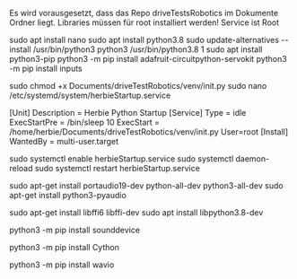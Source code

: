 Es wird vorausgesetzt, dass das Repo driveTestsRobotics im Dokumente Ordner liegt.
Libraries müssen für root installiert werden! Service ist Root

sudo apt install nano
sudo apt install python3.8
sudo update-alternatives --install /usr/bin/python3 python3 /usr/bin/python3.8 1
sudo apt install python3-pip
python3 -m pip install adafruit-circuitpython-servokit
python3 -m pip install inputs

sudo chmod +x Documents/driveTestRobotics/venv/init.py
sudo nano /etc/systemd/system/herbieStartup.service

[Unit]
Description = Herbie Python Startup
[Service]
Type = idle
ExecStartPre = /bin/sleep 10
ExecStart = /home/herbie/Documents/driveTestRobotics/venv/init.py
User=root
[Install]
WantedBy = multi-user.target

sudo systemctl enable herbieStartup.service
sudo systemctl daemon-reload
sudo systemctl restart herbieStartup.service


sudo apt-get install portaudio19-dev python-all-dev python3-all-dev
sudo apt-get install python3-pyaudio

sudo apt-get install libffi6 libffi-dev
sudo apt install libpython3.8-dev

python3 -m pip install sounddevice

python3 -m pip install Cython

python3 -m pip install wavio